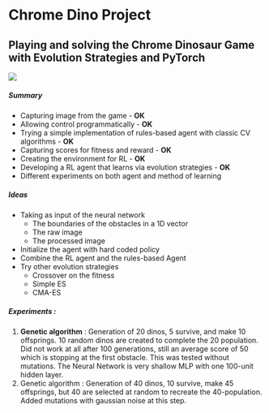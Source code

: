 # Chrome Dino Project
## Playing and solving the Chrome Dinosaur Game with Evolution Strategies and PyTorch
![](http://www.skipser.com/test/trex-game/promotion/trex-chrome-game.png)


##### Summary
- Capturing image from the game - **OK**
- Allowing control programmatically - **OK**
- Trying a simple implementation of rules-based agent with classic CV algorithms - **OK** 
- Capturing scores for fitness and reward - **OK**
- Creating the environment for RL - **OK**
- Developing a RL agent that learns via evolution strategies - **OK**
- Different experiments on both agent and method of learning


##### Ideas 
- Taking as input of the neural network
  - The boundaries of the obstacles in a 1D vector
  - The raw image
  - The processed image
- Initialize the agent with hard coded policy
- Combine the RL agent and the rules-based Agent
- Try other evolution strategies
  - Crossover on the fitness
  - Simple ES
  - CMA-ES


##### Experiments : 
1. **Genetic algorithm** : Generation of 20 dinos, 5 survive, and make 10 offsprings. 10 random dinos are created to complete the 20 population. Did not work at all after 100 generations, still an average score of 50 which is stopping at the first obstacle. This was tested without mutations. The Neural Network is very shallow MLP with one 100-unit hidden layer. 
2. Genetic algorithm : Generation of 40 dinos, 10 survive, make 45 offsprings, but 40 are selected at random to recreate the 40-population. Added mutations with gaussian noise at this step.